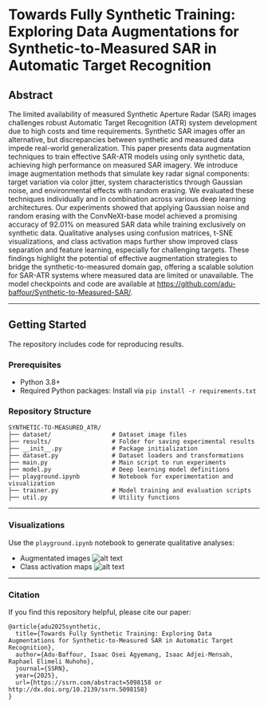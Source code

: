 # Towards Fully Synthetic Training: Exploring Data Augmentations for Synthetic-to-Measured SAR in Automatic Target Recognition

## Abstract

The limited availability of measured Synthetic Aperture Radar (SAR) images challenges robust Automatic Target Recognition (ATR) system development due to high costs and time requirements. Synthetic SAR images offer an alternative, but discrepancies between synthetic and measured data impede real-world generalization. This paper presents data augmentation techniques to train effective SAR-ATR models using only synthetic data, achieving high performance on measured SAR imagery. We introduce image augmentation methods that simulate key radar signal components: target variation via color jitter, system characteristics through Gaussian noise, and environmental effects with random erasing. We evaluated these techniques individually and in combination across various deep learning architectures. Our experiments showed that applying Gaussian noise and random erasing with the ConvNeXt-base model achieved a promising accuracy of 92.01% on measured SAR data while training exclusively on synthetic data. Qualitative analyses using confusion matrices, t-SNE visualizations, and class activation maps further show improved class separation and feature learning, especially for challenging targets. These findings highlight the potential of effective augmentation strategies to bridge the synthetic-to-measured domain gap, offering a scalable solution for SAR-ATR systems where measured data are limited or unavailable. The model checkpoints and code are available at https://github.com/adu-baffour/Synthetic-to-Measured-SAR/.

---

## Getting Started
The repository includes code for reproducing results.  

### Prerequisites
- Python 3.8+
- Required Python packages: Install via `pip install -r requirements.txt`

### Repository Structure
```plaintext
SYNTHETIC-TO-MEASURED_ATR/
├── dataset/                 # Dataset image files
├── results/                 # Folder for saving experimental results
├── __init__.py              # Package initialization
├── dataset.py               # Dataset loaders and transformations
├── main.py                  # Main script to run experiments
├── model.py                 # Deep learning model definitions
├── playground.ipynb         # Notebook for experimentation and visualization
├── trainer.py               # Model training and evaluation scripts
├── util.py                  # Utility functions
```
---
### Visualizations
Use the `playground.ipynb` notebook to generate qualitative analyses:
- Augmentated images
  ![alt text](https://github.com/adu-baffour/Synthetic-to-Measured-SAR/blob/[branch]/image.jpg?raw=true)
- Class activation maps
  ![alt text](https://github.com/adu-baffour/Synthetic-to-Measured-SAR/blob/[branch]/image.jpg?raw=true)
---
### Citation
If you find this repository helpful, please cite our paper:
```plaintext
@article{adu2025synthetic,
  title={Towards Fully Synthetic Training: Exploring Data Augmentations for Synthetic-to-Measured SAR in Automatic Target Recognition},
  author={Adu-Baffour, Isaac Osei Agyemang, Isaac Adjei-Mensah, Raphael Elimeli Nuhoho},
  journal={SSRN},
  year={2025},
  url={https://ssrn.com/abstract=5098158 or http://dx.doi.org/10.2139/ssrn.5098158}
}
```
